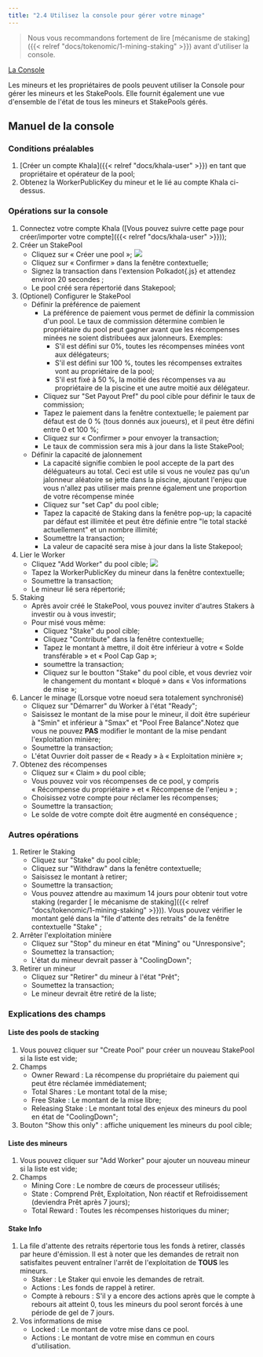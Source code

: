 ```yaml
---
title: "2.4 Utilisez la console pour gérer votre minage"
---
```


> Nous vous recommandons fortement de lire [mécanisme de staking]({{< relref "docs/tokenomic/1-mining-staking" >}}) avant d'utiliser la console.

[La Console](https://app.phala.network/mining/)

Les mineurs et les propriétaires de pools peuvent utiliser la Console pour gérer les mineurs et les StakePools. Elle fournit également une vue d'ensemble de l'état de tous les mineurs et StakePools gérés.

## Manuel de la console

### Conditions préalables

1. [Créer un compte Khala]({{< relref "docs/khala-user" >}}) en tant que propriétaire et opérateur de la pool;
2. Obtenez la WorkerPublicKey du mineur et le lié au compte Khala ci-dessus.


### Opérations sur la console

<!-- TODO.zhe: the link in yuque is outdated -->
1. Connectez votre compte Khala ([Vous pouvez suivre cette page pour créer/importer votre compte]({{< relref "docs/khala-user" >}}));
2. Créer un StakePool
    - Cliquez sur « Créer une pool »;
    ![](/images/docs/khala-mining/create-pool.png)
    - Cliquez sur « Confirmer » dans la fenêtre contextuelle;
    - Signez la transaction dans l'extension Polkadot{.js} et attendez environ 20 secondes ;
    - Le pool créé sera répertorié dans Stakepool;
3. (Optionel) Configurer le StakePool
    - Définir la préférence de paiement
        - La préférence de paiement vous permet de définir la commission d'un pool. Le taux de commission détermine combien le propriétaire du pool peut gagner avant que les récompenses minées ne soient distribuées aux jalonneurs. Exemples:
            - S'il est défini sur 0%, toutes les récompenses minées vont aux délégateurs;
            - S'il est défini sur 100 %, toutes les récompenses extraites vont au propriétaire de la pool;
            - S'il est fixé à 50 %, la moitié des récompenses va au propriétaire de la piscine et une autre moitié aux délégateur.
        - Cliquez sur "Set Payout Pref" du pool cible pour définir le taux de commission;
        - Tapez le paiement dans la fenêtre contextuelle; le paiement par défaut est de 0 % (tous donnés aux joueurs), et il peut être défini entre 0 et 100 %;
        - Cliquez sur « Confirmer » pour envoyer la transaction;
        - Le taux de commission sera mis à jour dans la liste StakePool;
    - Définir la capacité de jalonnement
        - La capacité signifie combien le pool accepte de la part des déléguateurs au total. Ceci est utile si vous ne voulez pas qu'un jalonneur aléatoire se jette dans la piscine, ajoutant l'enjeu que vous n'allez pas utiliser mais prenne également une proportion de votre récompense minée
        - Cliquez sur "set Cap" du pool cible;
        - Tapez la capacité de Staking dans la fenêtre pop-up; la capacité par défaut est illimitée et peut être définie entre "le total stacké actuellement" et un nombre illimité;
        - Soumettre la transaction;
        - La valeur de capacité sera mise à jour dans la liste Stakepool;
4. Lier le Worker
    - Cliquez "Add Worker" du pool cible;
    ![](/images/docs/khala-mining/add-worker.png)
    - Tapez la WorkerPublicKey du mineur dans la fenêtre contextuelle;
    - Soumettre la transaction;
    - Le mineur lié sera répertorié;
5. Staking
    - Après avoir créé le StakePool, vous pouvez inviter d'autres Stakers à investir ou à vous investir;
    - Pour misé vous même:
        - Cliquez "Stake" du pool cible;
        - Cliquez "Contribute" dans la fenêtre contextuelle;
        - Tapez le montant à mettre, il doit être inférieur à votre « Solde transférable » et « Pool Cap Gap »;
        - soumettre la transaction;
        - Cliquez sur le boutton "Stake" du pool cible, et vous devriez voir le changement du montant « bloqué » dans « Vos informations de mise »;
6. Lancer le minage (Lorsque votre noeud sera totalement synchronisé)
    - Cliquez sur "Démarrer" du Worker à l'état "Ready";
    - Saisissez le montant de la mise pour le mineur, il doit être supérieur à "Smin" et inférieur à "Smax" et "Pool Free Balance".Notez que vous ne pouvez **PAS** modifier le montant de la mise pendant l'exploitation minière;
    - Soumettre la transaction;
    - L'état Ouvrier doit passer de « Ready » à « Exploitation minière »;
7. Obtenez des récompenses
    - Cliquez sur « Claim » du pool cible;
    - Vous pouvez voir vos récompenses de ce pool, y compris « Récompense du propriétaire » et « Récompense de l'enjeu » ;
    - Choisissez votre compte pour réclamer les récompenses;
    - Soumettre la transaction;
    - Le solde de votre compte doit être augmenté en conséquence ;

### Autres opérations

1. Retirer le Staking
    - Cliquez sur "Stake" du pool cible;
    - Cliquez sur "Withdraw" dans la fenêtre contextuelle;
    - Saisissez le montant à retirer;
    - Soumettre la transaction;
    - Vous pouvez attendre au maximum 14 jours pour obtenir tout votre staking (regarder [ le mécanisme de staking]({{< relref "docs/tokenomic/1-mining-staking" >}})). Vous pouvez vérifier le montant gelé dans la "file d'attente des retraits" de la fenêtre contextuelle "Stake" ;
2. Arrêter l'exploitation minière
    - Cliquez sur "Stop" du mineur en état "Mining" ou "Unresponsive";
    - Soumettez la transaction;
    - L'état du mineur devrait passer à "CoolingDown";
3. Retirer un mineur
    - Cliquez sur "Retirer" du mineur à l'état "Prêt";
    - Soumettez la transaction;
    - Le mineur devrait être retiré de la liste;


### Explications des champs

#### Liste des pools de stacking

1. Vous pouvez cliquer sur "Create Pool" pour créer un nouveau StakePool si la liste est vide;
2. Champs
    - Owner Reward : La récompense du propriétaire du paiement qui peut être réclamée immédiatement;
    - Total Shares : Le montant total de la mise;
    - Free Stake : Le montant de la mise libre;
    - Releasing Stake : Le montant total des enjeux des mineurs du pool en état de "CoolingDown";
3. Bouton "Show this only" : affiche uniquement les mineurs du pool cible;

#### Liste des mineurs

1. Vous pouvez cliquer sur "Add Worker" pour ajouter un nouveau mineur si la liste est vide;
2. Champs
    - Mining Core : Le nombre de cœurs de processeur utilisés;
    - State : Comprend Prêt, Exploitation, Non réactif et Refroidissement (deviendra Prêt après 7 jours);
    - Total Reward : Toutes les récompenses historiques du  miner;


#### Stake Info

1. La file d'attente des retraits répertorie tous les fonds à retirer, classés par heure d'émission. Il est à noter que les demandes de retrait non satisfaites peuvent entraîner l'arrêt de l'exploitation de **TOUS** les mineurs.
    - Staker : Le Staker qui envoie les demandes de retrait.
    - Actions : Les fonds de rappel à retirer.
    - Compte à rebours : S'il y a encore des actions après que le compte à rebours ait atteint 0, tous les mineurs du pool seront forcés à une période de gel de 7 jours.
2. Vos informations de mise
    - Locked : Le montant de votre mise dans ce pool.
    - Actions : Le montant de votre mise en commun en cours d'utilisation.

